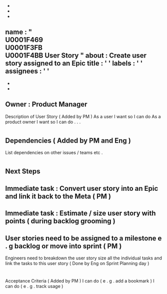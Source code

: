 -
-
-
name
:
"
\
U0001F469
\
U0001F3FB
\
U0001F4BB
User
Story
"
about
:
Create
user
story
assigned
to
an
Epic
title
:
'
'
labels
:
'
'
assignees
:
'
'
-
-
-
Owner
:
Product
Manager
-
Description
of
User
Story
(
Added
by
PM
)
As
a
user
I
want
so
I
can
do
As
a
product
owner
I
want
so
I
can
do
.
.
.
#
#
Dependencies
(
Added
by
PM
and
Eng
)
-
List
dependencies
on
other
issues
/
teams
etc
.
#
#
Next
Steps
-
Immediate
task
:
Convert
user
story
into
an
Epic
and
link
it
back
to
the
Meta
(
PM
)
-
Immediate
task
:
Estimate
/
size
user
story
with
points
(
during
backlog
grooming
)
-
User
stories
need
to
be
assigned
to
a
milestone
e
.
g
backlog
or
move
into
sprint
(
PM
)
-
Engineers
need
to
breakdown
the
user
story
size
all
the
individual
tasks
and
link
the
tasks
to
this
user
story
(
Done
by
Eng
on
Sprint
Planning
day
)
#
#
#
Acceptance
Criteria
(
Added
by
PM
)
I
can
do
(
e
.
g
.
add
a
bookmark
)
I
can
do
(
e
.
g
.
track
usage
)
